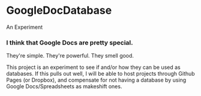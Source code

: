 GoogleDocDatabase
=================

An Experiment

### I think that Google Docs are pretty special. 

They're simple. They're powerful. They smell good. 

This project is an experiment to see if and/or how they can be used as databases. If this pulls out well, I will be able to host projects through Github Pages (or Dropbox), and compensate for not having a database by using Google Docs/Spreadsheets as makeshift ones.